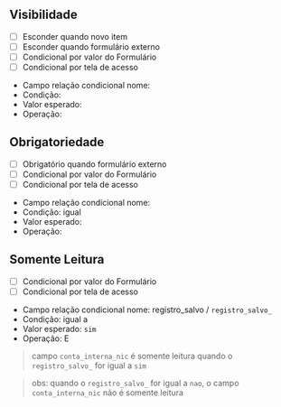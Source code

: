 ## Visibilidade

- [ ] Esconder quando novo item
- [ ] Esconder quando formulário externo
- [ ] Condicional por valor do Formulário
- [ ] Condicional por tela de acesso

- Campo relação condicional nome: 
- Condição: 
- Valor esperado: 
- Operação: 

## Obrigatoriedade

- [ ] Obrigatório quando formulário externo
- [ ] Condicional por valor do Formulário
- [ ] Condicional por tela de acesso

- Campo relação condicional nome: 
- Condição: igual 
- Valor esperado: 
- Operação: 

## Somente Leitura

- [ ] Condicional por valor do Formulário
- [ ] Condicional por tela de acesso

- Campo relação condicional nome: registro_salvo / `registro_salvo_`
- Condição: igual a
- Valor esperado: `sim`
- Operação: E

> campo `conta_interna_nic` é somente leitura quando o `registro_salvo_` for igual a `sim`

> obs: quando o `registro_salvo_` for igual a `nao`, o campo `conta_interna_nic` não é somente leitura